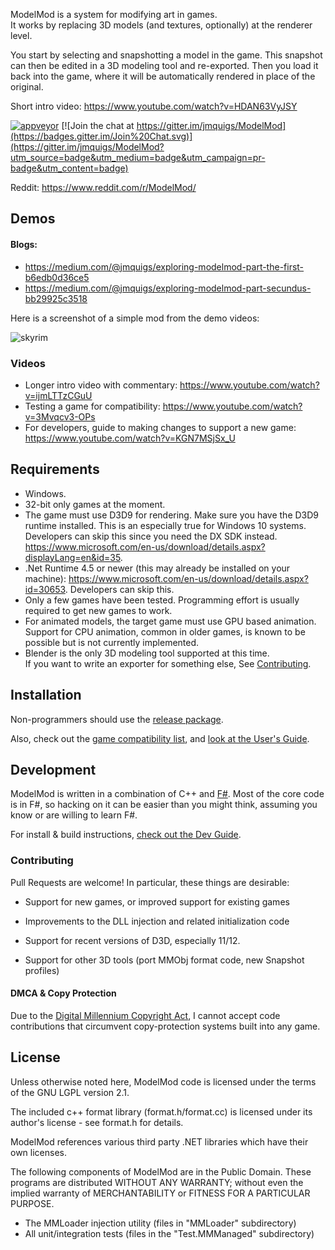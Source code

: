 ModelMod is a system for modifying art in games.  
It works by replacing 3D models (and textures, optionally) at the renderer level.

You start by selecting and snapshotting a model in the game.
This snapshot can then be edited in a 3D modeling tool and re-exported.  Then you load it back into the game, where it will be automatically
rendered in place of the original.

Short intro video: https://www.youtube.com/watch?v=HDAN63VyJSY

[![appveyor](https://ci.appveyor.com/api/projects/status/gqsf2f001h46q1tn?svg=true)](https://ci.appveyor.com/project/jmquigs/modelmod)
[![Join the chat at https://gitter.im/jmquigs/ModelMod](https://badges.gitter.im/Join%20Chat.svg)](https://gitter.im/jmquigs/ModelMod?utm_source=badge&utm_medium=badge&utm_campaign=pr-badge&utm_content=badge)

Reddit: https://www.reddit.com/r/ModelMod/



Demos
-----

#### Blogs:
* https://medium.com/@jmquigs/exploring-modelmod-part-the-first-b6edb0d36ce5
* https://medium.com/@jmquigs/exploring-modelmod-part-secundus-bb29925c3518

Here is a screenshot of a simple mod from the demo videos:

![skyrim](https://raw.githubusercontent.com/jmquigs/ModelMod-demo/master/screenshots/skyrimebony.jpg)


### Videos

* Longer intro video with commentary: https://www.youtube.com/watch?v=ijmLTTzCGuU
* Testing a game for compatibility: https://www.youtube.com/watch?v=3Mvqcv3-OPs
* For developers, guide to making changes to support a new game: https://www.youtube.com/watch?v=KGN7MSjSx_U

Requirements
------------

* Windows.  
* 32-bit only games at the moment.
* The game must use D3D9 for rendering.  Make sure you have the D3D9 runtime installed.  This is an especially true for Windows 10 systems.  Developers can skip this since you need the DX SDK instead.  https://www.microsoft.com/en-us/download/details.aspx?displayLang=en&id=35.  
* .Net Runtime 4.5 or newer (this may already be installed on your machine): https://www.microsoft.com/en-us/download/details.aspx?id=30653.  Developers can skip this.
* Only a few games have been tested.  Programming effort is usually required
to get new games to work.
* For animated models, the target game
must use GPU based animation.  Support for CPU animation, common in older games, is
known to be possible but is not currently implemented.
* Blender is the only 3D modeling tool supported at this time.  
If you want to write an exporter for something else, See [Contributing](#Contributing).

Installation
------------

Non-programmers should use the [release package](https://github.com/jmquigs/ModelMod/releases).



Also, check out the [game compatibility list](https://github.com/jmquigs/ModelMod/wiki/Game-Compatibility-List), and [look at the User's Guide](Docs/userguide/README.md).

Development
-----------

ModelMod is written in a combination of C++ and [F#](http://fsharp.org/).  Most of the core code
is in F#, so hacking on it can be easier than you might think, assuming you
know or are willing to learn F#.

For install & build instructions, [check out the Dev Guide](Docs/devguide/README.md).

### Contributing

Pull Requests are welcome!  In particular, these things are desirable:

* Support for new games, or improved support for existing games

* Improvements to the DLL injection and related initialization code

* Support for recent versions of D3D, especially 11/12.  

* Support for other 3D tools (port MMObj format code, new Snapshot profiles)

#### DMCA & Copy Protection

Due to the [Digital Millennium Copyright Act](https://en.wikipedia.org/wiki/Digital_Millennium_Copyright_Act), I cannot accept code contributions that circumvent copy-protection systems built into any game.  

License
-------

Unless otherwise noted here, ModelMod code is licensed under the terms of the
GNU LGPL version 2.1.

The included c++ format library (format.h/format.cc) is licensed under its
author's license - see format.h for details.

ModelMod references various third party .NET libraries which have their own
licenses.  

The following components of ModelMod are in the Public Domain.  These programs are distributed WITHOUT ANY WARRANTY; without even the implied warranty of MERCHANTABILITY or FITNESS FOR A PARTICULAR PURPOSE.

* The MMLoader injection utility (files in "MMLoader" subdirectory)
* All unit/integration tests (files in the "Test.MMManaged" subdirectory)
